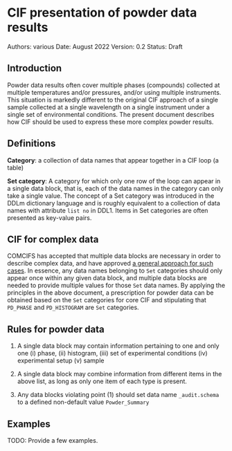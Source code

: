 # CIF presentation of powder data results

Authors: various
Date: August 2022
Version: 0.2
Status: Draft

## Introduction

Powder data results often cover multiple phases (compounds) collected
at multiple temperatures and/or pressures, and/or using multiple instruments.  
This situation is markedly different to the original CIF approach of a
single sample collected at a single wavelength on a single instrument
under a single set of environmental conditions. The present document
describes how CIF should be used to express these more complex powder
results.

## Definitions

**Category**: a collection of data names that appear together in a 
CIF loop (a table)

**Set category**: A category for which only one row of the loop can appear
in a single data block, that is, each of the data names in the category
can only take a single value. The concept of a Set category was introduced in
the DDLm dictionary language and is roughly equivalent to a collection
of data names with attribute `list no` in DDL1. Items in Set categories
are often presented as key-value pairs.

## CIF for complex data

COMCIFS has accepted that multiple data blocks are necessary in order
to describe complex data, and have approved [a general approach for 
such cases](https://github.com/COMCIFS/comcifs.github.io/blob/master/accepted/multi-block-principles.md). In essence,
any data names belonging to `Set` categories should only appear once
within any given data block, and multiple data blocks are needed
to provide multiple values for those `Set` data names. By applying the
principles in the above document, a prescription for powder data
can be obtained based on the `Set` categories for core CIF and 
stipulating that `PD_PHASE` and `PD_HISTOGRAM` are `Set` categories.

## Rules for powder data

1. A single data block may contain information pertaining to one 
and only one (i) phase, (ii) histogram, (iii) set of experimental 
conditions (iv) experimental setup (v) sample

1. A single data block may combine information from different
items in the above list, as long as only one item of each type
is present.

1. Any data blocks violating point (1) should set data name
`_audit.schema` to a defined non-default value `Powder_Summary`

## Examples

TODO: Provide a few examples.
